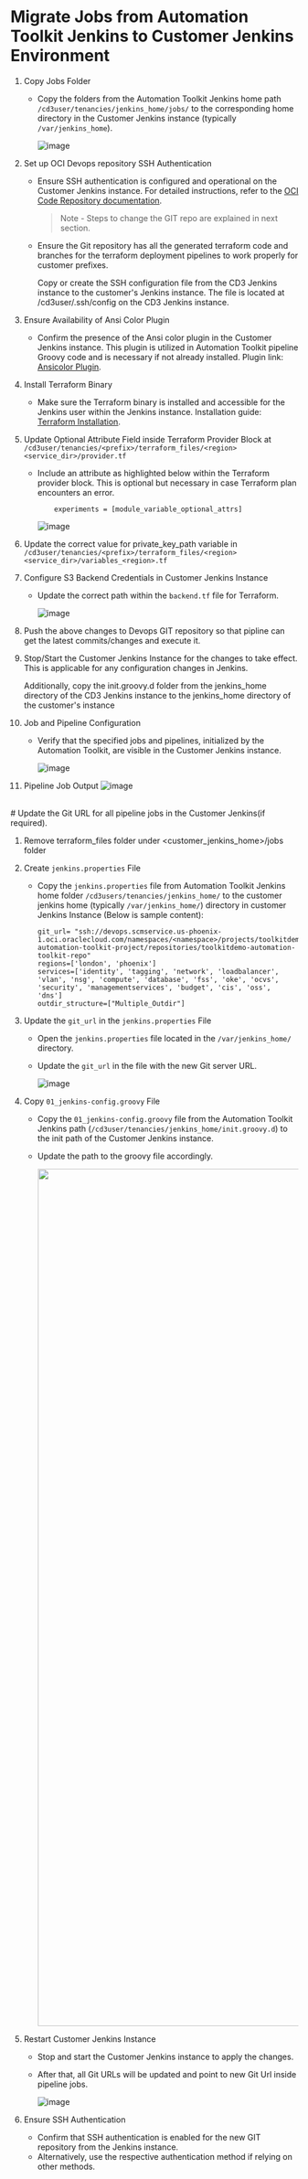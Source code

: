 # Migrate Jobs from Automation Toolkit Jenkins to Customer Jenkins Environment


1. Copy Jobs Folder
    - Copy the folders from the Automation Toolkit Jenkins home path `/cd3user/tenancies/jenkins_home/jobs/` to the corresponding home directory in the Customer Jenkins instance (typically `/var/jenkins_home`).
      
        ![image](../images/migratejobs-1.png)

2. Set up OCI Devops repository SSH Authentication
    - Ensure SSH authentication is configured and operational on the Customer Jenkins instance. For detailed instructions, refer to the <a href="https://docs.oracle.com/en-us/iaas/Content/devops/using/ssh_auth.htm"><u>OCI Code Repository documentation</u></a>.<br>
  
        > Note - Steps to change the GIT repo are explained in next section.

    - Ensure the Git repository has all the generated terraform code and branches for the terraform deployment pipelines to work properly for customer prefixes. 
    
        Copy or create the SSH configuration file from the CD3 Jenkins instance to the customer's Jenkins instance. The file is located at /cd3user/.ssh/config on the CD3 Jenkins instance.

    
3. Ensure Availability of Ansi Color Plugin
    - Confirm the presence of the Ansi color plugin in the Customer Jenkins instance. This plugin is utilized in Automation Toolkit pipeline Groovy code and is necessary if not already installed. Plugin link: <a href="https://plugins.jenkins.io/ansicolor/"><u>Ansicolor Plugin</u></a>.

4. Install Terraform Binary
    - Make sure the Terraform binary is installed and accessible for the Jenkins user within the Jenkins instance. Installation guide: <a href="https://developer.hashicorp.com/terraform/install"><u>Terraform Installation</u></a>.

5. Update Optional Attribute Field inside Terraform Provider Block at `/cd3user/tenancies/<prefix>/terraform_files/<region><service_dir>/provider.tf`
    - Include an  attribute as highlighted below within the Terraform provider block. This is optional but necessary in case Terraform plan encounters an error.
  
              experiments = [module_variable_optional_attrs]
      
        ![image](../images/migratejobs-2.png)

6. Update the correct value for private_key_path variable in `/cd3user/tenancies/<prefix>/terraform_files/<region><service_dir>/variables_<region>.tf`

7. Configure S3 Backend Credentials in Customer Jenkins Instance
    - Update the correct path within the `backend.tf` file for Terraform.

        ![image](../images/migratejobs-3.png)

8. Push the above changes to Devops GIT repository so that pipline can get the latest commits/changes and execute it.

9. Stop/Start the Customer Jenkins Instance for the changes to take effect. This is applicable for any configuration changes in Jenkins.

    Additionally, copy the init.groovy.d folder from the jenkins_home directory of the CD3 Jenkins instance to the jenkins_home directory of the customer's instance

10. Job and Pipeline Configuration
    - Verify that the specified jobs and pipelines, initialized by the Automation Toolkit, are visible in the Customer Jenkins instance.
      
        ![image](../images/migratejobs-4.png)

11. Pipeline Job Output
        ![image](../images/migratejobs-5.png)

<br>
# Update the Git URL for all pipeline jobs in the Customer Jenkins(if required).

1. Remove terraform_files folder under <customer_jenkins_home>/jobs folder
2. Create `jenkins.properties` File
    - Copy the `jenkins.properties` file from Automation Toolkit Jenkins home folder `/cd3users/tenancies/jenkins_home/` to the customer jenkins home (typically `/var/jenkins_home/`) directory in customer Jenkins Instance (Below is sample content):

          git_url= "ssh://devops.scmservice.us-phoenix-1.oci.oraclecloud.com/namespaces/<namespace>/projects/toolkitdemo-automation-toolkit-project/repositories/toolkitdemo-automation-toolkit-repo"
          regions=['london', 'phoenix']
          services=['identity', 'tagging', 'network', 'loadbalancer', 'vlan', 'nsg', 'compute', 'database', 'fss', 'oke', 'ocvs', 'security', 'managementservices', 'budget', 'cis', 'oss', 'dns']
          outdir_structure=["Multiple_Outdir"]
      

3. Update the `git_url` in the `jenkins.properties` File
    - Open the `jenkins.properties` file located in the `/var/jenkins_home/` directory.
    - Update the `git_url` in the file with the new Git server URL.
      
        ![image](../images/migratejobs-6.png)


4. Copy `01_jenkins-config.groovy` File
    - Copy the `01_jenkins-config.groovy` file from the Automation Toolkit Jenkins path (`/cd3user/tenancies/jenkins_home/init.groovy.d`) to the init path of the Customer Jenkins instance.
    - Update the path to the groovy file accordingly.

         <img height=1500 width=700 src="../images/migratejobs-7.png">


5. Restart Customer Jenkins Instance
    - Stop and start the Customer Jenkins instance to apply the changes.
    - After that, all Git URLs will be updated and point to new Git Url inside pipeline jobs.

        ![image](../images/migratejobs-8.png)

6. Ensure SSH Authentication
    - Confirm that SSH authentication is enabled for the new GIT repository from the Jenkins instance.
    - Alternatively, use the respective authentication method if relying on other methods.
